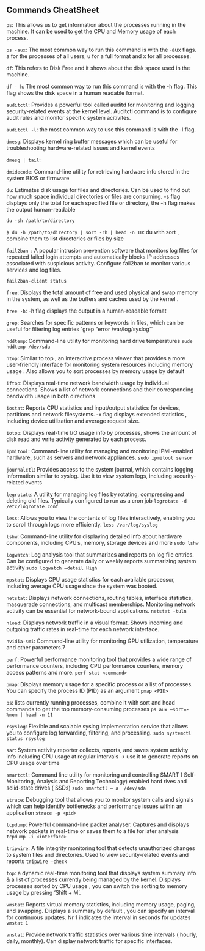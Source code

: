 
## Commands CheatSheet

`ps`: This allows us to get information about the processes running in the machine. It can be used to get the CPU and Memory usage of each process.

`ps -aux`: The most common way to run this command is with the -aux flags. a for the processes of all users, u for a full format and x for all processes.

`df`: This refers to Disk Free and it shows about the disk space used in the machine.

`df - h`: The most common way to run this command is with the -h flag. This flag shows the disk space in a human readable format.

`auditctl`: Provides a powerful tool called auditd for monitoring and logging security-related events at the kernel level. Auditctl command is to configure audit rules and monitor specific system acitivites.

`auditctl -l`: the most common way to use this command is with the -l flag.

`dmesg`: Displays kernel ring buffer messages which can be useful for troubleshooting hardware-related issues and kernel events

`dmesg | tail`: 

`dmidecode`: Command-line utility for retrieving hardware info stored in the system BIOS or firmware 

`du`: Estimates disk usage for files and directories. Can be used to find out how much space individual directories or files are consuming. -s flag displays only the total for each specified file or directory, the -h flag  makes the output human-readable

`du -sh /path/to/directory`

`$ du -h /path/to/directory | sort -rh | head -n 10`: du with sort , combine them to list directories or files by size

`fail2ban `: A popular intrusion prevention software that monitors log files for repeated failed login attempts and automatically blocks IP addresses associated with suspicious activity. 
Configure fail2ban to monitor various services and log files. 

`fail2ban-client status`

`free`: Displays the total amount of free and used physical and swap memory in the system, as well as the buffers and caches used by the kernel .

`free -h`:  -h flag displays the output in a human-readable format

`grep`: Searches for specific patterns or keywords in files, which can be useful for filtering log entries 
`grep “error /var/log/syslog``

`hddtemp`: Command-line utility for monitoring hard drive temperatures
`sude hddtemp /dev/sda` 

`htop`: Similar to top , an interactive process viewer that provides a more user-friendly interface for monitoring system resources including memory usage . Also allows you to sort processes by memory usage by default 

`iftop`: Displays real-time network bandwidth usage by individual connections. Shows a list of network connections and their corresponding bandwidth usage in both directions

`iostat`: Reports CPU statistics and input/output statistics for devices, partitions and network filesystems. -x flag displays extended statistics , including device utilization and average request size.

`iotop`: Displays real-time I/O usage info by processes, shows the amount of disk read and write activity generated by each process.

`ipmitool`: Command-line utility for managing and monitoring IPMI-enabled hardware, such as servers and network appliances.
`sudo ipmitool sensor`

`journalctl`: Provides access to the system journal, which contains logging information similar to syslog. Use it to view system logs, including security-related events

`legrotate`: A utility for managing  log files by rotating, compressing and deleting old files. Typically configured to run as a cron job 
`logrotate -d /etc/logrotate.conf`

`less`: Allows you to view the contents of log files interactively, enabling you to scroll through logs more efficiently.
`less /var/log/syslog`

`lshw`: Command-line utility for displaying detailed info about hardware components, including CPU’s, memory, storage devices and more
`sudo lshw`

`logwatch`: Log analysis tool that summarizes and reports on log file entries. Can be configured to generate daily or weekly reports summarizing system activity 
`sudo logwatch –detail High`

`mpstat`: Displays CPU usage statistics for each available processor, including average  CPU usage since the system was booted.

`netstat`: Displays network connections, routing tables, interface statistics, masquerade connections, and multicast memberships. Monitoring network activity can be essential for network-bound applications.
`netstat -tuln`

`nload`: Displays network traffic in a visual format. Shows incoming and outgoing traffic rates in real-time for each network interface.

`nvidia-smi`: Command-line utility for monitoring GPU utilization, temperature and other parameters.7

`perf`: Powerful performance monitoring tool that provides a wide range of performance counters, including CPU performance counters, memory access patterns and more.
`perf stat <command>`

`pmap`: Displays memory usage for a specific process or a list of processes. You can specify the process ID (PID) as an argument
`pmap <PID>`

`ps`: lists currently running processes, combine it with sort and head commands to get the top memory-consuming processes
`ps aux –sort=-%mem | head -n 11`

`rsyslog`: Flexible and scalable syslog implementation service that allows you to configure log forwarding, filtering, and processing.
`sudo systemctl status rsyslog`

`sar`: System activity reporter collects, reports, and saves system activity info including CPU usage at regular intervals -> use it to generate reports on CPU usage over time

`smartctl`: Command line utility for monitoring and controlling SMART ( Self-Monitoring, Analysis and Reporting Technology) enabled hard rives and solid-state drives ( SSDs)
`sudo smartctl – a  /dev/sda`

`strace`: Debugging tool that allows you to monitor system calls and signals which can help identify bottlenecks and performance issues  within an application 
`strace -p <pid>`

`tcpdump`: Powerful command-line packet analyser. Captures and displays network packets in real-time or saves them to a file for later analysis
`tcpdump -i <interface>`

`tripwire`: A file integrity monitoring tool that detects unauthorized changes to system files and directories. Used to view security-related events and reports
`tripwire –check`

`top`: a dynamic real-time monitoring tool that displays system summary info & a list of processes currently being managed by the kernel.
Displays processes sorted by CPU usage , you can switch the sorting to memory usage by pressing ‘Shift + M’.

`vmstat`: Reports virtual memory statistics,  including memory usage, paging, and swapping. Displays a summary by default , you can specify an interval for continuous updates. Nr 1 indicates the interval in seconds for updates
`vmstat 1`

`vnstat`: Provide network traffic statistics over various time intervals ( hourly, daily, monthly). Can display network traffic for specific interfaces.




